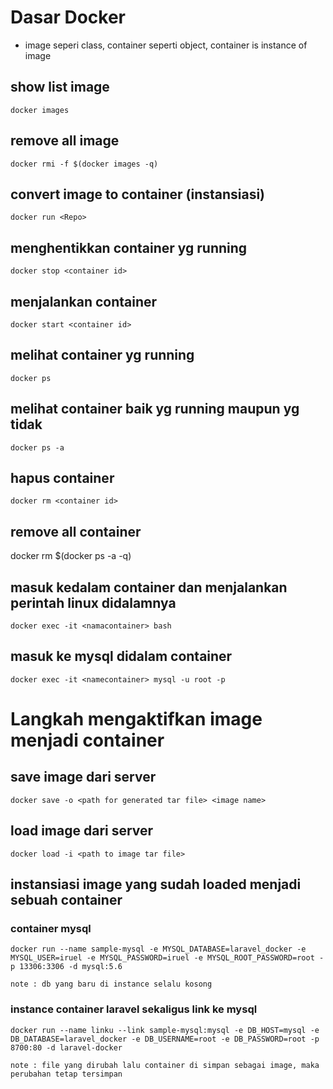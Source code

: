 # Dasar Docker 
- image seperi class, container seperti object, container is instance of image  

## show list image
```
docker images
```
## remove all image
```
docker rmi -f $(docker images -q)
```
## convert image to container (instansiasi)
```
docker run <Repo>
```
## menghentikkan container yg running 
```
docker stop <container id>
```
## menjalankan container
```
docker start <container id>
```
## melihat container yg running
```
docker ps
```
## melihat container baik yg running maupun yg tidak 
```
docker ps -a
```
## hapus container 
```
docker rm <container id>
```
## remove all container 
docker rm $(docker ps -a -q)
## masuk kedalam container dan menjalankan perintah linux didalamnya 
```
docker exec -it <namacontainer> bash
```
## masuk ke mysql didalam container
```
docker exec -it <namecontainer> mysql -u root -p
```

# Langkah mengaktifkan image menjadi container
## save image dari server 
```
docker save -o <path for generated tar file> <image name>
```
## load image dari server
```
docker load -i <path to image tar file>
```
## instansiasi image yang sudah loaded menjadi sebuah container
### container mysql
```
docker run --name sample-mysql -e MYSQL_DATABASE=laravel_docker -e MYSQL_USER=iruel -e MYSQL_PASSWORD=iruel -e MYSQL_ROOT_PASSWORD=root -p 13306:3306 -d mysql:5.6

note : db yang baru di instance selalu kosong
```

### instance container laravel sekaligus link ke mysql
```
docker run --name linku --link sample-mysql:mysql -e DB_HOST=mysql -e DB_DATABASE=laravel_docker -e DB_USERNAME=root -e DB_PASSWORD=root -p 8700:80 -d laravel-docker

note : file yang dirubah lalu container di simpan sebagai image, maka perubahan tetap tersimpan
```
